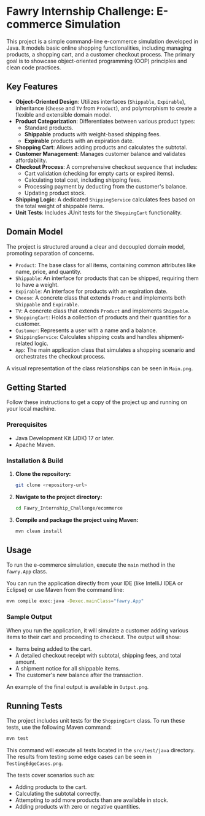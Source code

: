 # Fawry Internship Challenge: E-commerce Simulation

This project is a simple command-line e-commerce simulation developed in Java. It models basic online shopping functionalities, including managing products, a shopping cart, and a customer checkout process. The primary goal is to showcase object-oriented programming (OOP) principles and clean code practices.

## Key Features

*   **Object-Oriented Design**: Utilizes interfaces (`Shippable`, `Expirable`), inheritance (`Cheese` and `TV` from `Product`), and polymorphism to create a flexible and extensible domain model.
*   **Product Categorization**: Differentiates between various product types:
    *   Standard products.
    *   **Shippable** products with weight-based shipping fees.
    *   **Expirable** products with an expiration date.
*   **Shopping Cart**: Allows adding products and calculates the subtotal.
*   **Customer Management**: Manages customer balance and validates affordability.
*   **Checkout Process**: A comprehensive checkout sequence that includes:
    *   Cart validation (checking for empty carts or expired items).
    *   Calculating total cost, including shipping fees.
    *   Processing payment by deducting from the customer's balance.
    *   Updating product stock.
*   **Shipping Logic**: A dedicated `ShippingService` calculates fees based on the total weight of shippable items.
*   **Unit Tests**: Includes JUnit tests for the `ShoppingCart` functionality.

## Domain Model

The project is structured around a clear and decoupled domain model, promoting separation of concerns.

*   `Product`: The base class for all items, containing common attributes like name, price, and quantity.
*   `Shippable`: An interface for products that can be shipped, requiring them to have a weight.
*   `Expirable`: An interface for products with an expiration date.
*   `Cheese`: A concrete class that extends `Product` and implements both `Shippable` and `Expirable`.
*   `TV`: A concrete class that extends `Product` and implements `Shippable`.
*   `ShoppingCart`: Holds a collection of products and their quantities for a customer.
*   `Customer`: Represents a user with a name and a balance.
*   `ShippingService`: Calculates shipping costs and handles shipment-related logic.
*   `App`: The main application class that simulates a shopping scenario and orchestrates the checkout process.

A visual representation of the class relationships can be seen in `Main.png`.

## Getting Started

Follow these instructions to get a copy of the project up and running on your local machine.

### Prerequisites

*   Java Development Kit (JDK) 17 or later.
*   Apache Maven.

### Installation & Build

1.  **Clone the repository:**
    ```sh
    git clone <repository-url>
    ```

2.  **Navigate to the project directory:**
    ```sh
    cd Fawry_Internship_Challenge/ecommerce
    ```

3.  **Compile and package the project using Maven:**
    ```sh
    mvn clean install
    ```

## Usage

To run the e-commerce simulation, execute the `main` method in the `fawry.App` class.

You can run the application directly from your IDE (like IntelliJ IDEA or Eclipse) or use Maven from the command line:

```sh
mvn compile exec:java -Dexec.mainClass="fawry.App"
```

### Sample Output

When you run the application, it will simulate a customer adding various items to their cart and proceeding to checkout. The output will show:
- Items being added to the cart.
- A detailed checkout receipt with subtotal, shipping fees, and total amount.
- A shipment notice for all shippable items.
- The customer's new balance after the transaction.

An example of the final output is available in `Output.png`.

## Running Tests

The project includes unit tests for the `ShoppingCart` class. To run these tests, use the following Maven command:

```sh
mvn test
```
This command will execute all tests located in the `src/test/java` directory. The results from testing some edge cases can be seen in `TestingEdgeCases.png`.

The tests cover scenarios such as:
*   Adding products to the cart.
*   Calculating the subtotal correctly.
*   Attempting to add more products than are available in stock.
*   Adding products with zero or negative quantities.
